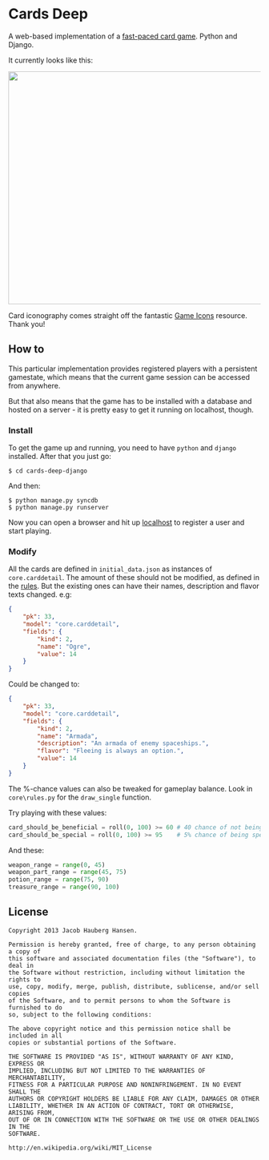 # Cards Deep

A web-based implementation of a [fast-paced card game](https://github.com/shrt/cards-deep-ruleset). Python and Django. 

It currently looks like this:

<img src="https://raw.github.com/shrt/cards-deep-django/master/screenshot.png" width="600" height="465">

Card iconography comes straight off the fantastic [Game Icons](http://game-icons.net/) resource. Thank you!

## How to

This particular implementation provides registered players with a persistent gamestate, which means that the current game session can be accessed from anywhere.

But that also means that the game has to be installed with a database and hosted on a server - it is pretty easy to get it running on localhost, though.

### Install

To get the game up and running, you need to have `python` and `django` installed. After that you just go:

    $ cd cards-deep-django

And then:

    $ python manage.py syncdb
    $ python manage.py runserver

Now you can open a browser and hit up [localhost](http://127.0.0.1:8000) to register a user and start playing.

### Modify

All the cards are defined in `initial_data.json` as instances of `core.carddetail`. The amount of these should not be modified, as defined in the [rules](https://github.com/shrt/cards-deep-ruleset). But the existing ones can have their names, description and flavor texts changed. e.g:

```json
{
    "pk": 33,
    "model": "core.carddetail",
    "fields": {
        "kind": 2,
        "name": "Ogre",
        "value": 14
    }
}
```

Could be changed to:

```json
{
    "pk": 33,
    "model": "core.carddetail",
    "fields": {
        "kind": 2,
        "name": "Armada",
        "description": "An armada of enemy spaceships.",
        "flavor": "Fleeing is always an option.",
        "value": 14
    }
}
```

The %-chance values can also be tweaked for gameplay balance. Look in `core\rules.py` for the `draw_single` function. 

Try playing with these values:

```python
card_should_be_beneficial = roll(0, 100) >= 60 # 40 chance of not being a monster card
card_should_be_special = roll(0, 100) >= 95    # 5% chance of being special
```

And these:

```python
weapon_range = range(0, 45)
weapon_part_range = range(45, 75)
potion_range = range(75, 90)
treasure_range = range(90, 100)
```

## License

    Copyright 2013 Jacob Hauberg Hansen.

    Permission is hereby granted, free of charge, to any person obtaining a copy of
    this software and associated documentation files (the "Software"), to deal in
    the Software without restriction, including without limitation the rights to
    use, copy, modify, merge, publish, distribute, sublicense, and/or sell copies
    of the Software, and to permit persons to whom the Software is furnished to do
    so, subject to the following conditions:

    The above copyright notice and this permission notice shall be included in all
    copies or substantial portions of the Software.

    THE SOFTWARE IS PROVIDED "AS IS", WITHOUT WARRANTY OF ANY KIND, EXPRESS OR
    IMPLIED, INCLUDING BUT NOT LIMITED TO THE WARRANTIES OF MERCHANTABILITY,
    FITNESS FOR A PARTICULAR PURPOSE AND NONINFRINGEMENT. IN NO EVENT SHALL THE
    AUTHORS OR COPYRIGHT HOLDERS BE LIABLE FOR ANY CLAIM, DAMAGES OR OTHER
    LIABILITY, WHETHER IN AN ACTION OF CONTRACT, TORT OR OTHERWISE, ARISING FROM,
    OUT OF OR IN CONNECTION WITH THE SOFTWARE OR THE USE OR OTHER DEALINGS IN THE
    SOFTWARE.

    http://en.wikipedia.org/wiki/MIT_License